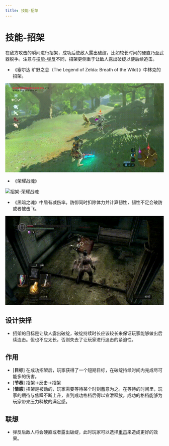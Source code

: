 ```yaml
---
title: 技能-招架
---
```


# 技能-招架
在敌方攻击的瞬间进行招架，成功后使敌人露出破绽，比如较长时间的硬直乃至武器脱手。注意与[技能-弹反]()不同，招架更侧重于让敌人露出破绽以便后续追击。

- 《塞尔达 旷野之息（The Legend of Zelda: Breath of the Wild）》中林克的招架。

![招架-旷野之息](/images/招架-旷野之息.gif)

- 《荣耀战魂》

![招架-荣耀战魂](/images/招架-荣耀战魂.gif)

- 《黑暗之魂》中盾有减伤率。防御同时扣除体力并计算韧性，韧性不足会破防或者被击飞。

![招架-黑暗之魂](/images/招架-黑暗之魂.gif)

## 设计抉择
- 招架的目标是让敌人露出破绽，破绽持续时长应该较长来保证玩家能够做出后续连击。但也不应太长，否则失去了让玩家进行追击的紧迫性。

## 作用
- [**目标**] 在成功招架后，玩家获得了一个短期目标，在破绽持续时间内完成尽可能多的伤害。
- [**节奏**] 招架->反击->招架
- [**情感**] 招架是被动的，玩家需要等待某个时刻蓄意为之。在等待的时间里，玩家的期待与焦躁不断上升，直到成功格档后得以宣泄释放。成功的格档能够为玩家带来压力释放的满足感。

## 联想
- 弹反后敌人将会硬直或者露出破绽，此时玩家可以选择[重击]()来造成更好的效果。